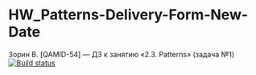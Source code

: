 # HW_Patterns-Delivery-Form-New-Date
Зорин В. [QAMID-54] — ДЗ к занятию «2.3. Patterns» (задача №1)
[![Build status](https://ci.appveyor.com/api/projects/status/2im807tff501kxva?svg=true)](https://ci.appveyor.com/project/Gvynhartt/hw-patterns-delivery-form-new-date)
